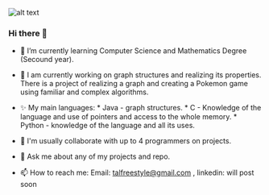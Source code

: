 ![alt text](https://directadmissiononline.com/wp-content/uploads/2018/09/computer-science-header.jpg)

### Hi there 👋

<!--
**TalSchreiber95/TalSchreiber95** is a ✨ _special_ ✨ repository because its `README.md` (this file) appears on your GitHub profile.

Here are some ideas to get you started: 
-->

- 🌱 I’m currently learning Computer Science and Mathematics Degree (Secound year).

- 🔭 I am currently working on graph structures and realizing its properties.
      There is a project of realizing a graph and creating a Pokemon game using familiar and complex algorithms.

- ✨  My main languages:
      * Java - graph structures.
      *  C - Knowledge of the language and use of pointers and access to the whole memory.
      * Python - knowledge of the language and all its uses.

- 👯 I'm usually collaborate with up to 4 programmers on projects.

- 💬 Ask me about any of my projects and repo.

- 📫 How to reach me: Email: talfreestyle@gmail.com , linkedin: will post soon
<!--
- 🤔 I’m looking for help with ...
- 😄 Pronouns: None.
- ⚡ Fun fact: ...
-->
